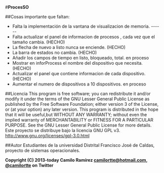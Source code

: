 #**ProcesSO**


##Cosas importante que faltan:

* Falta la implementación de la vantana de visualizacion de memoria.                    ------
* Falta actualizar el panel de informacion de procesos , cada vez que el tamaño cambia.	(HECHO)
* La flecha de nuevo a listo nunca se enciende.                                         (HECHO)
* La barra de estados no cambia.                                                        (HECHO)
* Añadir los campos de tiempo en listo, bloqueado, total.                               en proceso
* Mostrar en inforProcess el nombre del dispositivo que necesita.                       (HECHO)
* Actualizar el panel que contiene informacion de cada dispositivo.                     (HECHO)
* Aumentar el numero de dispositivos a 10 dispositivos.                                 en proceso


##Licencia
This program is free software; you can redistribute it and/or modify it under the terms of the GNU Lesser General Public License as published by the Free Software Foundation; either version 3 of the License, or (at your option) any later version. This program is distributed in the hope that it will be useful,but WITHOUT ANY WARRANTY; without even the implied warranty of MERCHANTABILITY or FITNESS FOR A PARTICULAR PURPOSE.  See the GNU Lesser General Public License for more details.
Este proyecto se distribuye bajo la licencia GNU GPL v3. http://www.gnu.org/licenses/gpl-3.0.html

##Autor
Estudiantes de la universidad Distrital Francisco José de Caldas, proyecto de sistemas operacionales.

**Copyright (C) 2013-today Camilo Ramírez camilortte@hotmail.com, [@camilortte](https://twitter.com/camilortte) on Twitter**





